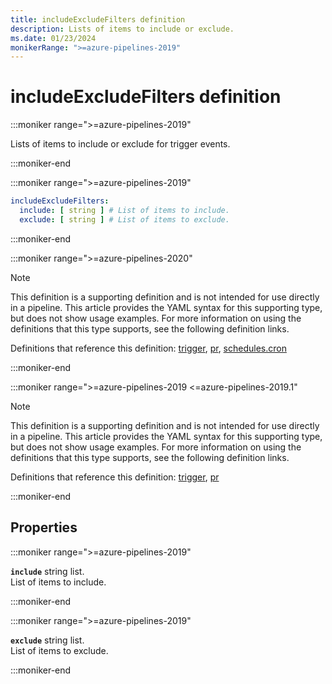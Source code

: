 ```yaml
---
title: includeExcludeFilters definition
description: Lists of items to include or exclude.
ms.date: 01/23/2024
monikerRange: ">=azure-pipelines-2019"
---
```


# includeExcludeFilters definition

<!-- :::description::: -->
:::moniker range=">=azure-pipelines-2019"

<!-- :::editable-content name="description"::: -->
Lists of items to include or exclude for trigger events.
<!-- :::editable-content-end::: -->

:::moniker-end
<!-- :::description-end::: -->

<!-- :::syntax::: -->
:::moniker range=">=azure-pipelines-2019"

```yaml
includeExcludeFilters:
  include: [ string ] # List of items to include.
  exclude: [ string ] # List of items to exclude.
```

:::moniker-end
<!-- :::syntax-end::: -->

<!-- :::parents::: -->
:::moniker range=">=azure-pipelines-2020"

> [!NOTE]
> This definition is a supporting definition and is not intended for use directly in a pipeline. This article provides the YAML syntax for this supporting type, but does not show usage examples. For more information on using the definitions that this type supports, see the following definition links.

Definitions that reference this definition: [trigger](trigger.md), [pr](pr.md), [schedules.cron](schedules-cron.md)

:::moniker-end

:::moniker range=">=azure-pipelines-2019 <=azure-pipelines-2019.1"

> [!NOTE]
> This definition is a supporting definition and is not intended for use directly in a pipeline. This article provides the YAML syntax for this supporting type, but does not show usage examples. For more information on using the definitions that this type supports, see the following definition links.

Definitions that reference this definition: [trigger](trigger.md), [pr](pr.md)

:::moniker-end
<!-- :::parents-end::: -->

## Properties

<!-- :::properties::: -->
<!-- :::item name="include"::: -->
:::moniker range=">=azure-pipelines-2019"

**`include`** string list.<br><!-- :::editable-content name="propDescription"::: -->
List of items to include.
<!-- :::editable-content-end::: -->

:::moniker-end
<!-- :::item-end::: -->
<!-- :::item name="exclude"::: -->
:::moniker range=">=azure-pipelines-2019"

**`exclude`** string list.<br><!-- :::editable-content name="propDescription"::: -->
List of items to exclude.
<!-- :::editable-content-end::: -->

:::moniker-end
<!-- :::item-end::: -->
<!-- :::properties-end::: -->

<!-- :::remarks::: -->
<!-- :::editable-content name="remarks"::: -->
<!-- :::editable-content-end::: -->
<!-- :::remarks-end::: -->

<!-- :::examples::: -->
<!-- :::editable-content name="examples"::: -->
<!-- :::editable-content-end::: -->
<!-- :::examples-end::: -->

<!-- :::see-also::: -->
<!-- :::editable-content name="seeAlso"::: -->
<!-- :::editable-content-end::: -->
<!-- :::see-also-end::: -->